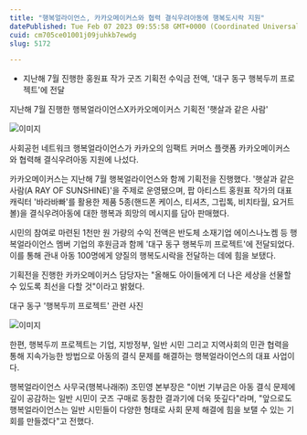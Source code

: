 ```yaml
---
title: "행복얼라이언스, 카카오메이커스와 협력 결식우려아동에 행복도시락 지원"
datePublished: Tue Feb 07 2023 09:55:58 GMT+0000 (Coordinated Universal Time)
cuid: cm705ce01001j09juhkb7ewdg
slug: 5172

---
```



- 지난해 7월 진행한 홍원표 작가 굿즈 기획전 수익금 전액, '대구 동구 행복두끼 프로젝트'에 전달

지난해 7월 진행한 행복얼라이언스X카카오메이커스 기획전 '햇살과 같은 사람'

![이미지](https://cdn.hashnode.com/res/hashnode/image/upload/v1739258058651/056dccb0-2806-4685-8064-49c0e51746d4.jpeg)

사회공헌 네트워크 행복얼라이언스가 카카오의 임팩트 커머스 플랫폼 카카오메이커스와 협력해 결식우려아동 지원에 나섰다.

카카오메이커스는 지난해 7월 행복얼라이언스와 함께 기획전을 진행했다. '햇살과 같은 사람(A RAY OF SUNSHINE)'을 주제로 운영됐으며, 팝 아티스트 홍원표 작가의 대표 캐릭터 '바라바빠'를 활용한 제품 5종(핸드폰 케이스, 티셔츠, 그립톡, 비치타월, 요거트볼)을 결식우려아동에 대한 행복과 희망의 메시지를 담아 판매했다.

시민의 참여로 마련된 1천만 원 가량의 수익 전액은 반도체 소재기업 에이스나노켐 등 행복얼라이언스 멤버 기업의 후원금과 함께 '대구 동구 행복두끼 프로젝트'에 전달되었다. 이를 통해 관내 아동 100명에게 양질의 행복도시락을 전달하는 데에 힘을 보탰다.

기획전을 진행한 카카오메이커스 담당자는 "올해도 아이들에게 더 나은 세상을 선물할 수 있도록 최선을 다할 것"이라고 밝혔다.

대구 동구 '행복두끼 프로젝트' 관련 사진

![이미지](https://cdn.hashnode.com/res/hashnode/image/upload/v1739258061021/9b82d97e-159c-4fba-9d18-8783e7fe87d6.jpeg)

한편, 행복두끼 프로젝트는 기업, 지방정부, 일반 시민 그리고 지역사회의 민관 협력을 통해 지속가능한 방법으로 아동의 결식 문제를 해결하는 행복얼라이언스의 대표 사업이다.

행복얼라이언스 사무국(행복나래㈜) 조민영 본부장은 "이번 기부금은 아동 결식 문제에 깊이 공감하는 일반 시민이 굿즈 구매로 동참한 결과기에 더욱 뜻깊다"라며, "앞으로도 행복얼라이언스는 일반 시민들이 다양한 형태로 사회 문제 해결에 힘을 보탤 수 있는 기회를 만들겠다"고 전했다.